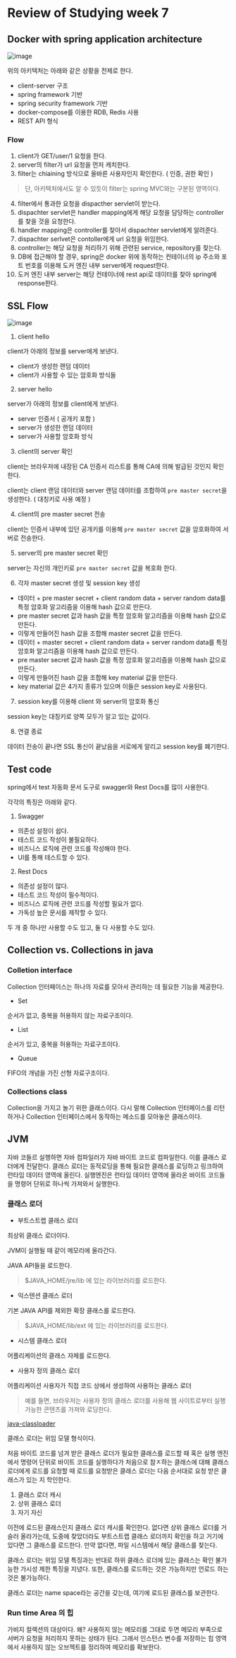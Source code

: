 # Review of Studying week 7

## Docker with spring application architecture

![image](https://user-images.githubusercontent.com/61505572/185344878-2ca44f53-0410-4a4c-a1dd-157b9aa6337d.png)

위의 아키텍처는 아래와 같은 상황을 전제로 한다.

- client-server 구조
- spring framework 기반
- spring security framework 기반
- docker-compose를 이용한 RDB, Redis 사용
- REST API 형식

### Flow

1. client가 GET/user/1 요청을 한다.
2. server의 filter가 url 요청을 먼저 캐치한다.
3. filter는 chiaining 방식으로 올바른 사용자인지 확인한다. ( 인증, 권한 확인 )
> 단, 아키텍처에서도 알 수 있듯이 filter는 spring MVC와는 구분된 영역이다.
4. filter에서 통과한 요청을 dispacther servlet이 받는다.
5. dispachter servlet은 handler mapping에게 해당 요청을 담당하는 controller를 찾을 것을 요청한다.
6. handler mapping은 controller를 찾아서 dispachter servlet에게 알려준다.
7. dispachter serlvet은 contoller에게 url 요청을 위임한다.
8. controller는 해당 요청을 처리하기 위해 관련된 service, repository를 찾는다.
9. DB에 접근해야 할 경우, spring은 docker 위에 동작하는 컨테이너의 ip 주소와 포트 번호를 이용해 도커 엔진 내부 server에게 request한다. 
10. 도커 엔진 내부 server는 해당 컨테이너에 rest api로 데이터를 찾아 spring에 response한다. 

## SSL Flow

![image](https://user-images.githubusercontent.com/61505572/186295428-057b373e-2090-44fe-9c73-bbdeeab8b47a.png)

1. client hello

client가 아래의 정보를 server에게 보낸다.

* client가 생성한 랜덤 데이터
* client가 사용할 수 있는 암호화 방식들

2. server hello

server가 아래의 정보를 client에게 보낸다.

* server 인증서 ( 공개키 포함 )
* server가 생성한 랜덤 데이터
* server가 사용할 암호화 방식

3. client의 server 확인

client는 브라우저에 내장된 CA 인증서 리스트를 통해 CA에 의해 발급된 것인지 확인한다.

client는 client 랜덤 데이터와 server 랜덤 데이터를 조합하여 `pre master secret`을 생성한다. ( 대칭키로 사용 예정 )

4. client의 pre master secret 전송

client는 인증서 내부에 있던 공개키를 이용해 `pre master secret` 값을 암호화하여 서버로 전송한다.

5. server의 pre master secret 확인

server는 자신의 개인키로 `pre master secret` 값을 복호화 한다.

6. 각자 master secret 생성 및 session key 생성

- 데이터 + pre master secret + client random data + server random data를 특정 암호화 알고리즘을 이용해 hash 값으로 만든다.
- pre master secret 값과 hash 값을 특정 암호화 알고리즘을 이용해 hash 값으로 만든다.
- 이렇게 만들어진 hash 값을 조합해 master secret 값을 만든다.
- 데이터 + master secret + client random data + server random data를 특정 암호화 알고리즘을 이용해 hash 값으로 만든다.
- pre master secret 값과 hash 값을 특정 암호화 알고리즘을 이용해 hash 값으로 만든다.
- 이렇게 만들어진 hash 값을 조합해 key material 값을 만든다.
- key material 값은 4가지 종류가 있으며 이들은 session key로 사용된다.

7. session key를 이용해 client 와 server의 암호화 통신

session key는 대칭키로 양쪽 모두가 알고 있는 값이다.

8. 연결 종료

데이터 전송이 끝나면 SSL 통신이 끝났음을 서로에게 알리고 session key를 폐기한다.

## Test code

spring에서 test 자동화 문서 도구로 swagger와 Rest Docs를 많이 사용한다.

각각의 특징은 아래와 같다.

1. Swagger

* 의존성 설정이 쉽다.
* 테스트 코드 작성이 불필요하다.
* 비즈니스 로직에 관련 코드를 작성해야 한다.
* UI를 통해 테스트할 수 있다.

2. Rest Docs

* 의존성 설정이 많다.
* 테스트 코드 작성이 필수적이다.
* 비즈니스 로직에 관련 코드를 작성할 필요가 없다.
* 가독성 높은 문서를 제작할 수 있다. 

두 개 중 하나만 사용할 수도 있고, 둘 다 사용할 수도 있다.

## Collection vs. Collections in java

### Colletion interface

Collection 인터페이스는 하나의 자료를 모아서 관리하는 데 필요한 기능을 제공한다.

* Set

순서가 없고, 중복을 허용하지 않는 자료구조이다.

* List

순서가 있고, 중복을 허용하는 자료구조이다.

* Queue

FIFO의 개념을 가진 선형 자료구조이다.

### Collections class

Collection을 가지고 놀기 위한 클래스이다. 다시 말해 Collection 인터페이스를 리턴하거나 Collection 인터페이스에서 동작하는 메소드를 모아놓은 클래스이다.

## JVM

자바 코들르 실행하면 자바 컴파일러가 자바 바이트 코드로 컴파일한다. 이를 클래스 로더에게 전달한다. 클래스 로더는 동적로딩을 통해 필요한 클래스를 로딩하고 링크하여 런타임 데이터 영역에 올린다. 실행엔진은 런타임 데이터 영역에 올라온 바이트 코드들을 명령어 단위로 하나씩 가져와서 실행한다.

### 클래스 로더

- 부트스트랩 클래스 로더

최상위 클래스 로더이다.

JVM이 실행될 때 같이 메모리에 올라간다.

JAVA API들을 로드한다.
> $JAVA_HOME/jre/lib 에 있는 라이브러리를 로드한다.

- 익스텐션 클래스 로더

기본 JAVA API를 제외한 확장 클래스를 로드한다.
> $JAVA_HOME/lib/ext 에 있는 라이브러리를 로드한다.

- 시스템 클래스 로더

어플리케이션의 클래스 자체를 로드한다.

- 사용자 정의 클래스 로더

어플리케이션 사용자가 직접 코드 상에서 생성하여 사용하는 클래스 로더

> 예를 들면, 브라우저는 사용자 정의 클래스 로더를 사용해 웹 사이트로부터 실행 가능한 콘텐츠를 가져와 로딩한다. 

[java-classloader](https://www.baeldung.com/java-classloaders)

클래스 로더는 위임 모델 형식이다.

처음 바이트 코드를 넘겨 받은 클래스 로더가 필요한 클래스를 로드할 때 혹은 실행 엔진에서 명령어 단위로 바이트 코드를 실행하다가 처음으로 참ㅈ하는 클래스에 대해 클래스 로더에게 로드를 요청할 때 로드를 요청받은 클래스 로더는 다음 순서대로 요청 받은 클래스가 있는 지 학인한다.

1. 클래스 로더 캐시
2. 상위 클래스 로더
3. 자기 자신

이전에 로드된 클래스인지 클래스 로더 캐시를 확인한다. 없다면 상위 클래스 로더를 거슬러 올라가는데, 도중에 찾았더라도 부트스트랩 클래스 로더까지 확인을 하고 거기에 있다면 그 클래스를 로드한다. 만약 없다면, 파일 시스템에서 해당 클래스를 찾는다.

클래스 로더는 위임 모델 특징과는 반대로 하위 클래스 로더에 있는 클래스는 확인 불가능한 가시성 제한 특징을 지녔다. 또한, 클래스를 로드하는 것은 가능하지만 언로드 하는 것은 불가능하다.

클래스 로더는 name space라는 공간을 갖는데, 여기에 로드된 클래스를 보관한다. 

### Run time Area 의 힙

가비지 컬렉션의 대상이다. 왜? 사용하지 않는 메모리를 그대로 두면 메모리 부족으로 서버가 요청을 처리하지 못하는 상태가 된다. 그래서 인스턴스 변수를 저장하는 힙 영역에서 사용하지 않는 오브젝트를 정리하여 메모리를 확보한다.
